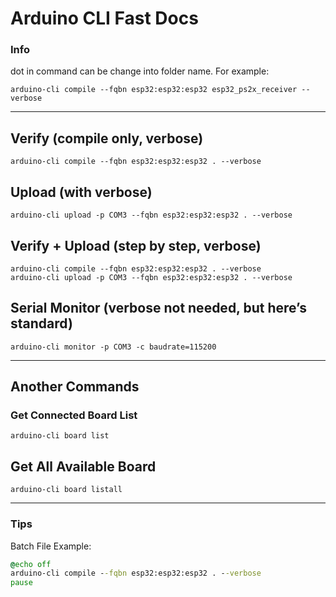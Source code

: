 # Arduino CLI Fast Docs
### Info 
dot in command can be change into folder name. For example:
```
arduino-cli compile --fqbn esp32:esp32:esp32 esp32_ps2x_receiver --verbose
```

---

## Verify (compile only, verbose)
```
arduino-cli compile --fqbn esp32:esp32:esp32 . --verbose
```

## Upload (with verbose)
```
arduino-cli upload -p COM3 --fqbn esp32:esp32:esp32 . --verbose
```

## Verify + Upload (step by step, verbose)
```
arduino-cli compile --fqbn esp32:esp32:esp32 . --verbose
arduino-cli upload -p COM3 --fqbn esp32:esp32:esp32 . --verbose
```

## Serial Monitor (verbose not needed, but here’s standard)
```
arduino-cli monitor -p COM3 -c baudrate=115200
```

---

## Another Commands

### Get Connected Board List 
```
arduino-cli board list
```

## Get All Available Board
```
arduino-cli board listall
```

---

### Tips
Batch File Example:
```bat 
@echo off
arduino-cli compile --fqbn esp32:esp32:esp32 . --verbose
pause
```
